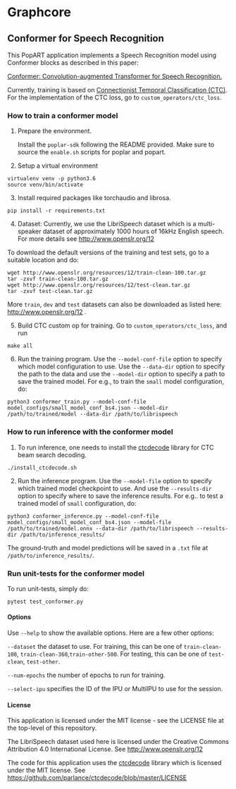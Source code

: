 # Graphcore

## Conformer for Speech Recognition 

This PopART application implements a Speech Recognition model using Conformer blocks as described in this paper:

[Conformer: Convolution-augmented Transformer for Speech Recognition.](https://arxiv.org/abs/2005.08100)

Currently, training is based on [Connectionist Temporal Classification (CTC)](https://www.cs.toronto.edu/~graves/icml_2006.pdf). 
For the implementation of the CTC loss, go to `custom_operators/ctc_loss`.


### How to train a conformer model

1.  Prepare the environment.

    Install the `poplar-sdk` following the README provided. Make sure to source
    the `enable.sh` scripts for poplar and popart.

2.  Setup a virtual environment

```
virtualenv venv -p python3.6
source venv/bin/activate
```

3.  Install required packages like torchaudio and librosa.

```
pip install -r requirements.txt
```

4.  Dataset: Currently, we use the LibriSpeech dataset which is a multi-speaker dataset of approximately 1000 hours of 16kHz English speech. For more details see http://www.openslr.org/12

To download the default versions of the training and test sets, go to a suitable location and do:

```
wget http://www.openslr.org/resources/12/train-clean-100.tar.gz
tar -zxvf train-clean-100.tar.gz
wget http://www.openslr.org/resources/12/test-clean.tar.gz
tar -zxvf test-clean.tar.gz
```

More `train`, `dev` and `test` datasets can also be downloaded as listed here: http://www.openslr.org/12 .


5.  Build CTC custom op for training. Go to `custom_operators/ctc_loss`, and run

```
make all
```

6.  Run the training program. Use the `--model-conf-file` option to specify which model configuration to use.
Use the `--data-dir` option to specify the path to the data and use the `--model-dir` option to specify a path to save the trained model.
For e.g., to train the `small` model configuration, do:
	
```
python3 conformer_train.py --model-conf-file  model_configs/small_model_conf_bs4.json --model-dir /path/to/trained/model --data-dir /path/to/librispeech
```

### How to run inference with the conformer model

1. To run inference, one needs to install the [ctcdecode](https://github.com/parlance/ctcdecode) library for CTC beam search decoding.

```
./install_ctcdecode.sh
```

2. Run the inference program. Use the `--model-file` option to specify which trained model checkpoint to use. And use the `--results-dir` option to specify where to save the inference results. For e.g.. to test a trained model of `small` configuration, do:

```
python3 conformer_inference.py --model-conf-file  model_configs/small_model_conf_bs4.json --model-file /path/to/trained/model.onnx --data-dir /path/to/librispeech --results-dir /path/to/inference_results/
```

The ground-truth and model predictions will be saved in a `.txt` file at `/path/to/inference_results/`.


### Run unit-tests for the conformer model

To run unit-tests, simply do:

```
pytest test_conformer.py
```


#### Options


Use `--help` to show the available options. Here are a few other options:

`--dataset` the dataset to use. For training, this can be one of `train-clean-100`, `train-clean-360`,`train-other-500`. For testing, this can be one of `test-clean`, `test-other`.

`--num-epochs` the number of epochs to run for training.

`--select-ipu` specifies the ID of the IPU or MultiIPU to use for the session.


#### License

This application is licensed under the MIT license - see the LICENSE file at the top-level of this repository.

The LibriSpeech  dataset used here is licensed under the Creative Commons Attribution 4.0 International License.
See http://www.openslr.org/12

The code for this application uses the [ctcdecode](https://github.com/parlance/ctcdecode) library which is licensed under the MIT license. 
See https://github.com/parlance/ctcdecode/blob/master/LICENSE

